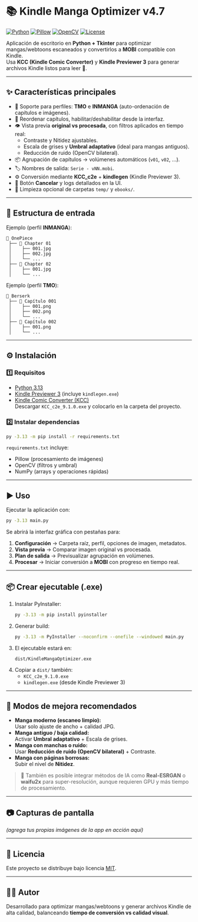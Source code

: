 # 📚 Kindle Manga Optimizer v4.7

[![Python](https://img.shields.io/badge/python-3.13-blue.svg)](https://www.python.org/downloads/)
[![Pillow](https://img.shields.io/badge/Pillow-11.2-green)](https://pypi.org/project/Pillow/)
[![OpenCV](https://img.shields.io/badge/OpenCV-4.10-orange)](https://pypi.org/project/opencv-python/)
[![License](https://img.shields.io/badge/license-MIT-lightgrey.svg)](LICENSE)

Aplicación de escritorio en **Python + Tkinter** para optimizar mangas/webtoons escaneados y convertirlos a **MOBI** compatible con Kindle.  
Usa **KCC (Kindle Comic Converter)** y **Kindle Previewer 3** para generar archivos Kindle listos para leer 📖.

---

## ✨ Características principales
- 📂 Soporte para perfiles: **TMO** e **INMANGA** (auto-ordenación de capítulos e imágenes).
- 🔄 Reordenar capítulos, habilitar/deshabilitar desde la interfaz.
- 👁 Vista previa **original vs procesada**, con filtros aplicados en tiempo real:
  - Contraste y Nitidez ajustables.
  - Escala de grises y **Umbral adaptativo** (ideal para mangas antiguos).
  - Reducción de ruido (OpenCV bilateral).
- 📦 Agrupación de capítulos → volúmenes automáticos (`v01`, `v02`, …).
- 🏷 Nombres de salida: `Serie - vNN.mobi`.
- ⚙️ Conversión mediante **KCC_c2e** + **kindlegen** (Kindle Previewer 3).
- 🛑 Botón **Cancelar** y logs detallados en la UI.
- 🧹 Limpieza opcional de carpetas `temp/` y `ebooks/`.

---

## 📂 Estructura de entrada
Ejemplo (perfil **INMANGA**):

```
📁 OnePiece
 ├── 📁 Chapter 01
 │    ├── 001.jpg
 │    ├── 002.jpg
 │    └── ...
 ├── 📁 Chapter 02
 │    ├── 001.jpg
 │    └── ...
```

Ejemplo (perfil **TMO**):
```
📁 Berserk
 ├── 📁 Capítulo 001
 │    ├── 001.png
 │    ├── 002.png
 │    └── ...
 ├── 📁 Capítulo 002
 │    ├── 001.png
 │    └── ...
```

---

## ⚙️ Instalación

### 1️⃣ Requisitos
- [Python 3.13](https://www.python.org/downloads/)
- [Kindle Previewer 3](https://www.amazon.com/Kindle-Previewer/b?ie=UTF8&node=21381691011) (incluye `kindlegen.exe`)
- [Kindle Comic Converter (KCC)](https://github.com/ciromattia/kcc)  
  Descargar `KCC_c2e_9.1.0.exe` y colocarlo en la carpeta del proyecto.

### 2️⃣ Instalar dependencias
```bash
py -3.13 -m pip install -r requirements.txt
```

`requirements.txt` incluye:
- Pillow (procesamiento de imágenes)
- OpenCV (filtros y umbral)
- NumPy (arrays y operaciones rápidas)

---

## ▶️ Uso
Ejecutar la aplicación con:

```bash
py -3.13 main.py
```

Se abrirá la interfaz gráfica con pestañas para:

1. **Configuración** → Carpeta raíz, perfil, opciones de imagen, metadatos.  
2. **Vista previa** → Comparar imagen original vs procesada.  
3. **Plan de salida** → Previsualizar agrupación en volúmenes.  
4. **Procesar** → Iniciar conversión a **MOBI** con progreso en tiempo real.

---

## 📦 Crear ejecutable (.exe)

1. Instalar PyInstaller:
   ```bash
   py -3.13 -m pip install pyinstaller
   ```
2. Generar build:
   ```bash
   py -3.13 -m PyInstaller --noconfirm --onefile --windowed main.py
   ```
3. El ejecutable estará en:
   ```
   dist/KindleMangaOptimizer.exe
   ```
4. Copiar a `dist/` también:
   - `KCC_c2e_9.1.0.exe`
   - `kindlegen.exe` (desde Kindle Previewer 3)

---

## 🎨 Modos de mejora recomendados

- **Manga moderno (escaneo limpio):**  
  Usar solo ajuste de ancho + calidad JPG.  
- **Manga antiguo / baja calidad:**  
  Activar **Umbral adaptativo** + Escala de grises.  
- **Manga con manchas o ruido:**  
  Usar **Reducción de ruido (OpenCV bilateral)** + Contraste.  
- **Manga con páginas borrosas:**  
  Subir el nivel de **Nitidez**.  

> 🔬 También es posible integrar métodos de IA como **Real-ESRGAN** o **waifu2x** para super-resolución, aunque requieren GPU y más tiempo de procesamiento.

---

## 📷 Capturas de pantalla
*(agrega tus propias imágenes de la app en acción aquí)*

---

## 📝 Licencia
Este proyecto se distribuye bajo licencia [MIT](LICENSE).

---

## 👨‍💻 Autor
Desarrollado para optimizar mangas/webtoons y generar archivos Kindle de alta calidad, balanceando **tiempo de conversión vs calidad visual**.
